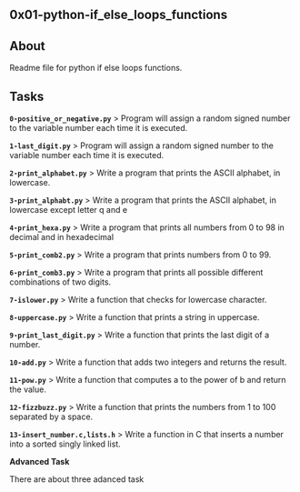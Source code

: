 ## 0x01-python-if_else_loops_functions

## About

Readme file for python if else loops functions.

## Tasks

**`0-positive_or_negative.py`** > Program will assign a random signed number to the variable number each time it is executed.

**`1-last_digit.py`** > Program will assign a random signed number to the variable number each time it is executed.

**`2-print_alphabet.py`** > Write a program that prints the ASCII alphabet, in lowercase.

**`3-print_alphabt.py`** > Write a program that prints the ASCII alphabet, in lowercase except letter q and e

**`4-print_hexa.py`** > Write a program that prints all numbers from 0 to 98 in decimal and in hexadecimal

**`5-print_comb2.py`** > Write a program that prints numbers from 0 to 99.

**`6-print_comb3.py`** > Write a program that prints all possible different combinations of two digits.

**`7-islower.py`** > Write a function that checks for lowercase character.

**`8-uppercase.py`** > Write a function that prints a string in uppercase.

**`9-print_last_digit.py`** > Write a function that prints the last digit of a number.

**`10-add.py`** > Write a function that adds two integers and returns the result.

**`11-pow.py`** > Write a function that computes a to the power of b and return the value.

**`12-fizzbuzz.py`** > Write a function that prints the numbers from 1 to 100 separated by a space.

**`13-insert_number.c,lists.h`** > Write a function in C that inserts a number into a sorted singly linked list.

__Advanced Task__

There are about three adanced task

